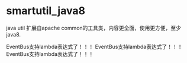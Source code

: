 # smartutil_java8
java util 扩展自apache common的工具类，内容更全面，使用更方便，至少java8.

EventBus支持lambda表达式了！！！
EventBus支持lambda表达式了！！！
EventBus支持lambda表达式了！！！


